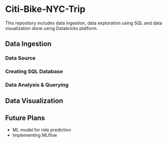# Citi-Bike-NYC-Trip


This repository includes data ingestion, data exploration using SQL and data visualization done using Databricks platform.

## Data Ingestion

### Data Source

### Creating SQL Database

### Data Analysis & Querying



## Data Visualization



## Future Plans

- ML model for ride prediction
- Implementing MLflow
